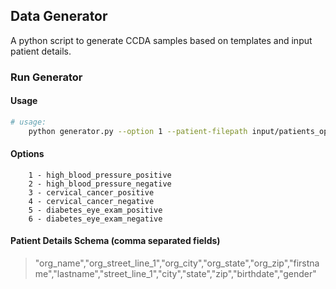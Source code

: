 ## Data Generator

A python script to generate CCDA samples based on templates and input patient details.


### Run Generator

#### Usage

```sh
# usage:
    python generator.py --option 1 --patient-filepath input/patients_option1.csv
```

#### Options
```
    1 - high_blood_pressure_positive
    2 - high_blood_pressure_negative
    3 - cervical_cancer_positive
    4 - cervical_cancer_negative
    5 - diabetes_eye_exam_positive
    6 - diabetes_eye_exam_negative
```

#### Patient Details Schema (comma separated fields)

> "org_name","org_street_line_1","org_city","org_state","org_zip","firstname","lastname","street_line_1","city","state","zip","birthdate","gender"
